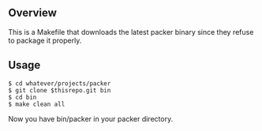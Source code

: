 ## Overview

This is a Makefile that downloads the latest packer binary since they refuse to package it properly.

## Usage

```code bash
$ cd whatever/projects/packer
$ git clone $thisrepo.git bin
$ cd bin
$ make clean all
```

Now you have bin/packer in your packer directory.